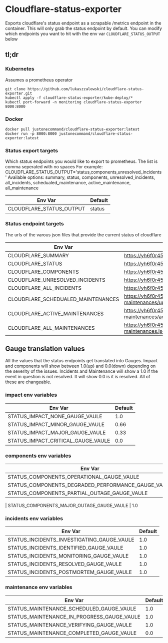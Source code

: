 # Cloudflare-status-exporter

Exports cloudflare's status endpoint as a scrapable /metrics endpoint in the container. This will only grab the status endpoint by default. You can modify which endpoints you want to hit with the env var `CLOUDFLARE_STATUS_OUTPUT` below

## tl;dr
 
### Kubernetes
Assumes a prometheus operator
```
git clone https://github.com/lukaszzalewski/cloudflare-status-exporter.git
kubectl apply -f cloudflare-status-exporter/kube-deploy/*
kubectl port-forward -n monitoring cloudflare-status-exporter 8000:8000
```

### Docker
```
docker pull justonecommand/cloudflare-status-exporter:latest
docker run -p 8000:8000 justonecommand/cloudflare-status-exporter:latest
```

### Status export targets
Which status endpoints you would like to export to prometheus. The list is comma seperated with no spaces
For example:
CLOUDFLARE_STATUS_OUTPUT='status,components,unresolved_incidents'
Available options: summary, status, components, unresolved_incidents, all_incidents, schedualed_maintenance, active_maintenance, all_maintenance

| Env Var | Default |
|---| --- |
| CLOUDFLARE_STATUS_OUTPUT | status  

### Status endpoint targets
The urls of the varous json files that provide the current status of cloudflare

| Env Var | Default |
|---| --- |
| CLOUDFLARE_SUMMARY | https://yh6f0r4529hb.statuspage.io/api/v2/summary.json
| CLOUDFLARE_STATUS | https://yh6f0r4529hb.statuspage.io/api/v2/status.json
| CLOUDFLARE_COMPONENTS | https://yh6f0r4529hb.statuspage.io/api/v2/components.json
| CLOUDFLARE_UNRESOLVED_INCIDENTS | https://yh6f0r4529hb.statuspage.io/api/v2/incidents/unresolved.json
| CLOUDFLARE_ALL_INCIDENTS | https://yh6f0r4529hb.statuspage.io/api/v2/incidents.json
| CLOUDFLARE_SCHEDUALED_MAINTENANCES | https://yh6f0r4529hb.statuspage.io/api/v2/scheduled-maintenances/upcoming.json
| CLOUDFLARE_ACTIVE_MAINTENANCES | https://yh6f0r4529hb.statuspage.io/api/v2/scheduled-maintenances/active.json
| CLOUDFLARE_ALL_MAINTENANCES | https://yh6f0r4529hb.statuspage.io/api/v2/scheduled-maintenances.json

## Gauge translation values
All the values that the status endpoints get translated into Gauges. Impact and components will show between 1.0(up) and 0.0(down) depending on the severity of the issues. Incidents and Maintenance will show a 1.0 if the event in question is not resolved. It will show 0.0 is it is resolved. All of these are changeable.
### impact env variables
| Env Var | Default |
|---| --- |
| STATUS_IMPACT_NONE_GAUGE_VAULE | 1.0
| STATUS_IMPACT_MINOR_GAUGE_VAULE | 0.66
| STATUS_IMPACT_MAJOR_GAUGE_VAULE | 0.33
| STATUS_IMPACT_CRITICAL_GAUGE_VAULE | 0.0
### components env variables
| Env Var | Default |
|---| --- |
| STATUS_COMPONENTS_OPERATIONAL_GAUGE_VAULE | 1.0
| STATUS_COMPONENTS_DEGRADED_PERFORMANCE_GAUGE_VAULE | 1.0
| STATUS_COMPONENTS_PARTIAL_OUTAGE_GAUGE_VAULE | 1.0

| STATUS_COMPONENTS_MAJOR_OUTAGE_GAUGE_VAULE | 1.0
### incidents env variables
| Env Var | Default |
|---| --- |
| STATUS_INCIDENTS_INVESTIGATING_GAUGE_VAULE | 1.0
| STATUS_INCIDENTS_IDENTIFIED_GAUGE_VAULE | 1.0
| STATUS_INCIDENTS_MONITORING_GAUGE_VAULE | 1.0
| STATUS_INCIDENTS_RESOLVED_GAUGE_VAULE | 1.0
| STATUS_INCIDENTS_POSTMORTEM_GAUGE_VAULE | 1.0
### maintenance env variables
| Env Var | Default |
|---| --- |
| STATUS_MAINTENANCE_SCHEDULED_GAUGE_VAULE | 1.0
| STATUS_MAINTENANCE_IN_PROGRESS_GAUGE_VAULE | 1.0
| STATUS_MAINTENANCE_VERIFYING_GAUGE_VAULE | 1.0
| STATUS_MAINTENANCE_COMPLETED_GAUGE_VAULE | 0.0

